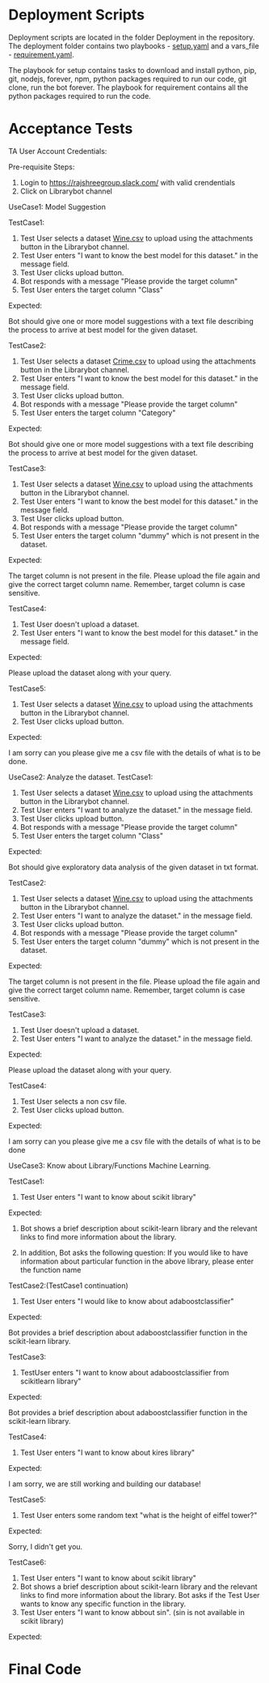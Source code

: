 # Deployment Scripts 
Deployment scripts are located in the folder Deployment in the repository. The deployment folder contains two playbooks - [setup.yaml](https://github.ncsu.edu/csc510-fall2019/CSC510-23/blob/master/Deployment/setup.yaml) and  a vars_file - [requirement.yaml](https://github.ncsu.edu/csc510-fall2019/CSC510-23/blob/master/Deployment/requirements.yaml).<br/>

The playbook for setup contains tasks to download and install python, pip, git, nodejs, forever, npm, python packages required to run our code, git clone, run the bot forever. The playbook for requirement contains all the python packages required to run the code. 


# Acceptance Tests 

TA User Account Credentials:

Pre-requisite Steps:
1. Login to https://rajshreegroup.slack.com/ with valid crendentials
2. Click on Librarybot channel

UseCase1: Model Suggestion

TestCase1:
1. Test User selects a dataset [Wine.csv](https://drive.google.com/open?id=1DAMCOHTMpKuizsAS_SXApEmMgOhXJQ7x) to upload using the attachments button in the Librarybot channel.
2. Test User enters "I want to know the best model for this dataset." in the message field.
3. Test User clicks upload button.
4. Bot responds with a message "Please provide the target column"
5. Test User enters the target column "Class"

Expected:

Bot should give one or more model suggestions with a text file describing the process to arrive at best model for the given dataset.

TestCase2:
1. Test User selects a dataset [Crime.csv](https://drive.google.com/open?id=1XuUWbALxOR2t9NE4ErrF_olQuWJhgbJM) to upload using the attachments button in the Librarybot channel.
2. Test User enters "I want to know the best model for this dataset." in the message field.
3. Test User clicks upload button.
4. Bot responds with a message "Please provide the target column"
5. Test User enters the target column "Category"

Expected:

Bot should give one or more model suggestions with a text file describing the process to arrive at best model for the given dataset.

TestCase3:
1. Test User selects a dataset [Wine.csv](https://drive.google.com/open?id=1DAMCOHTMpKuizsAS_SXApEmMgOhXJQ7x) to upload using the attachments button in the Librarybot channel.
2. Test User enters "I want to know the best model for this dataset." in the message field.
3. Test User clicks upload button.
4. Bot responds with a message "Please provide the target column"
5. Test User enters the target column "dummy" which is not present in the dataset.

Expected: 

The target column is not present in the file. Please upload the file again and give the correct target column name. Remember, target column is case sensitive.

TestCase4:
1. Test User doesn't upload a dataset.
2. Test User enters "I want to know the best model for this dataset." in the message field.

Expected:

Please upload the dataset along with your query.

TestCase5:
1. Test User selects a dataset [Wine.csv](https://drive.google.com/open?id=1DAMCOHTMpKuizsAS_SXApEmMgOhXJQ7x) to upload using the attachments button in the Librarybot channel.
2. Test User clicks upload button.

Expected:

I am sorry can you please give me a csv file with the details of what is to be done.

UseCase2: Analyze the dataset.
TestCase1: 
1. Test User selects a dataset [Wine.csv](https://drive.google.com/open?id=1DAMCOHTMpKuizsAS_SXApEmMgOhXJQ7x) to upload using the attachments button in the Librarybot channel.
2. Test User enters "I want to analyze the dataset." in the message field.
3. Test User clicks upload button.
4. Bot responds with a message "Please provide the target column"
5. Test User enters the target column "Class"

Expected:

Bot should give exploratory data analysis of the given dataset in txt format.

TestCase2: 
1. Test User selects a dataset [Wine.csv](https://drive.google.com/open?id=1DAMCOHTMpKuizsAS_SXApEmMgOhXJQ7x) to upload using the attachments button in the Librarybot channel.
2. Test User enters "I want to analyze the dataset." in the message field.
3. Test User clicks upload button.
4. Bot responds with a message "Please provide the target column"
5. Test User enters the target column "dummy" which is not present in the dataset.

Expected:

The target column is not present in the file. Please upload the file again and give the correct target column name. Remember, target column is case sensitive.

TestCase3:
1. Test User doesn't upload a dataset.
2. Test User enters "I want to analyze the dataset." in the message field.

Expected:

Please upload the dataset along with your query.

TestCase4:
1. Test User selects a non csv file.
2. Test User clicks upload button.

Expected:

I am sorry can you please give me a csv file with the details of what is to be done

UseCase3: Know about Library/Functions Machine Learning.

TestCase1: 
1. Test User enters "I want to know about scikit library"

Expected:

1. Bot shows a brief description about scikit-learn library and the relevant links to find more information about the library.

2. In addition, Bot asks the following question: If you would like to have information about particular function in the above library, please enter the function name

TestCase2:(TestCase1 continuation)

1. Test User enters "I would like to know about adaboostclassifier"

Expected:

Bot provides a brief description about adaboostclassifier function in the scikit-learn library.

TestCase3:

1. TestUser enters "I want to know about adaboostclassifier from scikitlearn library" 

Expected:

Bot provides a brief description about adaboostclassifier function in the scikit-learn library.

TestCase4:

1. Test User enters "I want to know about kires library"

Expected:

I am sorry, we are still working and building our database!

TestCase5: 

1. Test User enters some random text "what is the height of eiffel tower?"

Expected:

Sorry, I didn't get you.

TestCase6:
1. Test User enters "I want to know about scikit library"
2. Bot shows a brief description about scikit-learn library and the relevant links to find more information about the library. Bot asks if the Test User wants to know any specific function in the library.
3. Test User enters "I want to know abbout sin". (sin is not available in scikit library)

Expected:




# Final Code 

